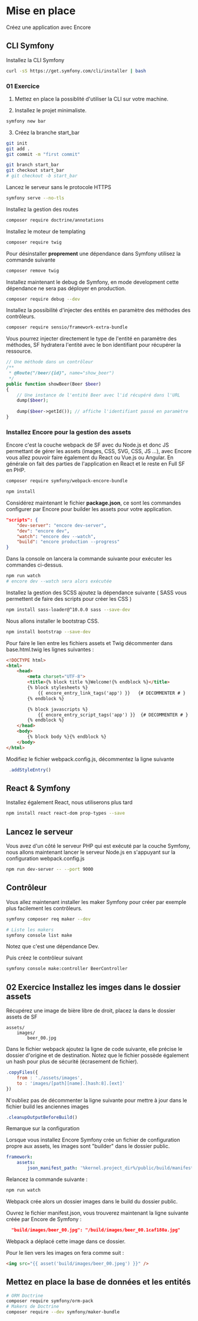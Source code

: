 # Mise en place 

Créez une application avec Encore

## CLI Symfony

Installez la CLI Symfony

```bash
curl -sS https://get.symfony.com/cli/installer | bash
```

### 01 Exercice

1. Mettez en place la possiblité d'utiliser la CLI sur votre machine.

2. Installez le projet minimaliste.

```bash
symfony new bar 
```

3. Créez la branche start_bar

```bash
git init
git add .
git commit -m "first commit"

git branch start_bar
git checkout start_bar
# git checkout -b start_bar
```

Lancez le serveur sans le protocole HTTPS

```bash
symfony serve --no-tls
```


Installez la gestion des routes 

```bash
composer require doctrine/annotations
```

Installez le moteur de templating 

```bash
composer require twig
```

Pour désinstaller **proprement** une dépendance dans Symfony utilisez la commande suivante

```bash
composer remove twig
```

Installez maintenant le debug de Symfony, en mode development cette dépendance ne sera pas déployer en production.

```bash
composer require debug --dev
```

Installez la possibilité d'injecter des entités en paramètre des méthodes des contrôleurs.

```bash
composer require sensio/framework-extra-bundle
```

Vous pourrez injecter directement le type de l'entité en paramètre des méthodes, SF hydratera l'entité avec le bon identifiant pour récupérer la ressource.

```php
// Une méthode dans un contrôleur 
/**
 * @Route("/beer/{id}", name="show_beer")
 */
public function showBeer(Beer $beer)
{
    // Une instance de l'entité Beer avec l'id récupéré dans l'URL
    dump($beer);
    
    dump($beer->getId()); // affiche l'identifiant passé en paramètre
}

```

### Installez Encore pour la gestion des assets

Encore c'est la couche webpack de SF avec du Node.js et donc JS permettant de gérer les assets (images, CSS, SVG, CSS, JS ...), avec Encore vous allez pouvoir faire également du React ou Vue.js ou Angular. En générale on fait des parties de l'application en React et le reste en Full SF en PHP.

```bash
composer require symfony/webpack-encore-bundle

npm install
```

Considérez maintenant le fichier **package.json**, ce sont les commandes configurer par Encore pour builder les assets pour votre application.

```json
"scripts": {
    "dev-server": "encore dev-server",
    "dev": "encore dev",
    "watch": "encore dev --watch",
    "build": "encore production --progress"
}
```

Dans la console on lancera la commande suivante pour exécuter les commandes ci-dessus.

```bash
npm run watch 
# encore dev --watch sera alors exécutée
```

Installez la gestion des SCSS ajoutez la dépendance suivante ( SASS vous permettent de faire des scripts pour créer les CSS )

```bash
npm install sass-loader@^10.0.0 sass --save-dev
```

Nous allons installer le bootstrap CSS.

```bash
npm install bootstrap --save-dev
```

Pour faire le lien entre les fichiers assets et Twig décommenter dans base.html.twig les lignes suivantes :

```html
<!DOCTYPE html>
<html>
    <head>
        <meta charset="UTF-8">
        <title>{% block title %}Welcome!{% endblock %}</title>
        {% block stylesheets %}
            {{ encore_entry_link_tags('app') }}   {# DECOMMENTER # }
        {% endblock %}

        {% block javascripts %}
            {{ encore_entry_script_tags('app') }}  {# DECOMMENTER # }
        {% endblock %}
    </head>
    <body>
        {% block body %}{% endblock %}
    </body>
</html>
```

Modifiez le fichier webpack.config.js, décommentez la ligne suivante 

```js
 .addStyleEntry()
```

## React & Symfony

Installez également React, nous utiliserons plus tard

```bash
npm install react react-dom prop-types --save
```

## Lancez le serveur

Vous avez d'un côté le serveur PHP qui est exécuté par la couche Symfony, nous allons maintenant lancer le serveur Node.js en s'appuyant sur la configuration webpack.config.js

```bash
npm run dev-server -- --port 9000
```

## Contrôleur

Vous allez maintenant installer les maker Symfony pour créer par exemple plus facilement les contrôleurs.

```bash
symfony composer req maker --dev

# Liste les makers
symfony console list make
```

Notez que c'est une dépendance Dev.

Puis créez le contrôleur suivant

```bash
symfony console make:controller BeerController
```


## 02 Exercice Installez les imges dans le dossier assets

Récupérez une image de bière libre de droit, placez la dans le dossier assets de SF

```text
assets/
    images/
        beer_00.jpg
```

Dans le fichier webpack ajoutez la ligne de code suivante, elle précise le dossier d'origine et de destination. Notez que le fichier possède également un hash pour plus de sécurité (écrasement de fichier).

```js
.copyFiles({
    from : './assets/images',
    to : 'images/[path][name].[hash:8].[ext]'
})
```

N'oubliez pas de décommenter la ligne suivante pour mettre à jour dans le fichier build les anciennes images

```js
.cleanupOutputBeforeBuild()
```

Remarque sur la configuration

Lorsque vous installez Encore Symfony crée un fichier de configuration propre aux assets, les images sont "builder" dans le dossier public.

```yaml
framework:
    assets:
        json_manifest_path: '%kernel.project_dir%/public/build/manifest.json'
```

Relancez la commande suivante :

```bash
npm run watch
```
Webpack crée alors un dossier images dans le build du dossier public.

Ouvrez le fichier manifest.json, vous trouverez maintenant la ligne suivante créée par Encore de Symfony :

```json
  "build/images/beer_00.jpg": "/build/images/beer_00.1caf180a.jpg"
```

Webpack a déplacé cette image dans ce dossier. 

Pour le lien vers les images on fera comme suit :

```html
<img src="{{ asset('build/images/beer_00.jpeg') }}" />
```

## Mettez en place la base de données et les entités

```bash
# ORM Doctrine
composer require symfony/orm-pack
# Makers de Doctrine
composer require --dev symfony/maker-bundle
```
